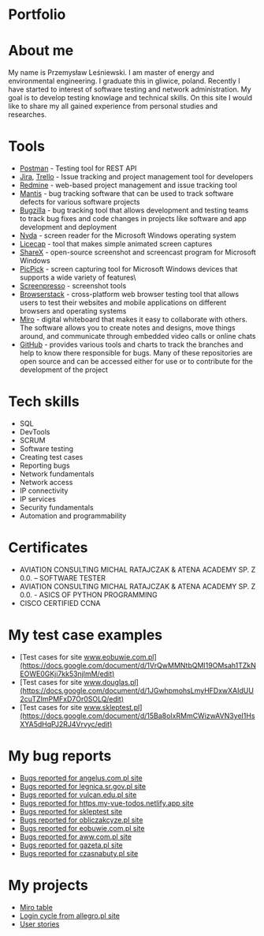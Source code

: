 # Portfolio
# About me
My name is Przemysław Leśniewski. I am master of energy and environmental engineering. I graduate this in gliwice, poland. Recently I have started to interest of software testing and network administration. My goal is to develop testing knowlage and technical skills. On this site I would like to share my all gained experience from personal studies and researches.
# Tools
- [Postman](https://www.postman.com/) - Testing tool for REST API
- [Jira](https://www.atlassian.com/software/jira0), [Trello](https://trello.com/) - Issue tracking and project management tool for developers
- [Redmine](https://www.redmine.org/) - web-based project management and issue tracking tool
- [Mantis](https://www.mantisbt.org/) - bug tracking software that can be used to track software defects for various software projects
- [Bugzilla](https://www.bugzilla.org/) - bug tracking tool that allows development and testing teams to track bug fixes and code changes in projects like software and app development and deployment
- [Nvda](https://www.nvda.pl/) - screen reader for the Microsoft Windows operating system
- [Licecap](https://www.cockos.com/licecap/) - tool that makes simple animated screen captures
- [ShareX](https://getsharex.com/) - open-source screenshot and screencast program for Microsoft Windows
- [PicPick](https://picpick.app/pl/) - screen capturing tool for Microsoft Windows devices that supports a wide variety of features\
- [Screenpresso](https://www.screenpresso.com/) - screenshot tools
- [Browserstack](https://www.browserstack.com/) - cross-platform web browser testing tool that allows users to test their websites and mobile applications on different browsers and operating systems
- [Miro](https://miro.com/) - digital whiteboard that makes it easy to collaborate with others. The software allows you to create notes and designs, move things around, and communicate through embedded video calls or online chats
- [GitHub](https://github.com/) - provides various tools and charts to track the branches and help to know there responsible for bugs. Many of these repositories are open source and can be accessed either for use or to contribute for the development of the project
# Tech skills
  - SQL
  - DevTools
  - SCRUM
  - Software testing
  - Creating test cases
  - Reporting bugs
  - Network fundamentals
  - Network access
  - IP connectivity
  - IP services
  - Security fundamentals
  - Automation and programmability
  # Certificates
  - AVIATION CONSULTING MICHAL RATAJCZAK & ATENA ACADEMY SP. Z 0.0. – SOFTWARE TESTER
  - AVIATION CONSULTING MICHAL RATAJCZAK & ATENA ACADEMY SP. Z 0.0. - ASICS OF PYTHON PROGRAMMING
  - CISCO CERTIFIED CCNA
  # My test case examples
  - [Test cases for site www.eobuwie.com.pl](https://docs.google.com/document/d/1VrQwMMNtbQMI19OMsah1TZkNEOWE0GKji7kk53njlmM/edit)
  - [Test cases for site www.douglas.pl](https://docs.google.com/document/d/1JGwhpmohsLmyHFDxwXAIdUU2cuTZImPMFxD7Or0SOLQ/edit)
  - [Test cases for site www.skleptest.pl](https://docs.google.com/document/d/15Ba8oIxRMmCWizwAVN3yeI1HsXYA5dHqPJ2RJ4Vrvyc/edit)
  # My bug reports
  - [Bugs reported for angelus.com.pl site](https://docs.google.com/document/d/11WXFcSBOuerZfrP-uH4Hn3LSNJOlrD54/edit)
  - [Bugs reported for legnica.sr.gov.pl site](https://docs.google.com/document/d/1sJ3mNgg2MmRWvxS3wfuisTzADgQ92S70/edit)
  - [Bugs reported for vulcan.edu.pl site](https://docs.google.com/document/d/1fIAbQ1qxcb9w0jOlZ23fIJFBW_L0pmei/edit)
  - [Bugs reported for https.my-vue-todos.netlify.app site](https://docs.google.com/document/d/1WaUS5qD5o3PPd0oxLXa3b-JUgBf3GjNoW0PZUYS_TSE/edit)
  - [Bugs reported for skleptest site](https://docs.google.com/document/d/1e2aQho78WGk9YAcYam_U4qTolngFAldY/edit)
  - [Bugs reported for obliczakcyze.pl site](https://docs.google.com/document/d/1e2aQho78WGk9YAcYam_U4qTolngFAldY/edit)
  - [Bugs reported for eobuwie.com.pl site](https://docs.google.com/document/d/1GGqvb7luIVaEmhL2ljtVo4T7n1OSs-Wb/edit)
  - [Bugs reported for aww.com.pl site](https://docs.google.com/document/d/1gu6cH8aU7k3Ek5bJhPwD4l4-toajfrtk/edit)
  - [Bugs reported for gazeta.pl site](https://docs.google.com/document/d/1YsrFrFbY2yPq_8KWTwYDzQci_fJtTRUz/edit)
  - [Bugs reported for czasnabuty.pl site](https://docs.google.com/document/d/1-rKIHC-Gt9zGf2SLfDl4HJg8SAqtHrEy/edit)
  # My projects
  - [Miro table](https://docs.google.com/document/d/1KT8WyY-TdBAE_BgWjrgGCM25ZY8dOO0i/edit)
  - [Login cycle from allegro.pl site](https://docs.google.com/document/d/1YQXdCQVSfJ936D-IZJgIUPOcDV8_-SpO/edit)
  - [User stories](https://docs.google.com/document/d/1aoQkIJUyepGblLaUZTCvNnVqA82rXVfW/edit)
